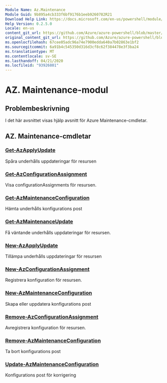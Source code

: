 ```yaml
---
Module Name: Az.Maintenance
Module Guid: 9b895a4cb333f6bf9176b1eeb9260782R21
Download Help Link: https://docs.microsoft.com/en-us/powershell/module/az.maintenance
Help Version: 0.2.5.0
Locale: en-us
content_git_url: https://github.com/Azure/azure-powershell/blob/master/src/Maintenance/Maintenance/help/Az.Maintenance.md
original_content_git_url: https://github.com/Azure/azure-powershell/blob/master/src/Maintenance/Maintenance/help/Az.Maintenance.md
ms.openlocfilehash: 67cee05adc96a74e7900edda640a7b02863e1bf2
ms.sourcegitcommit: 6a91b4c545350d316d3cf8c62f384478e3f3ba24
ms.translationtype: MT
ms.contentlocale: sv-SE
ms.lasthandoff: 04/21/2020
ms.locfileid: "93926801"
---
```

# AZ. Maintenance-modul
## Problembeskrivning
I det här avsnittet visas hjälp avsnitt för Azure Maintenance-cmdletar.

## AZ. Maintenance-cmdletar
### [Get-AzApplyUpdate](Get-AzApplyUpdate.md)
Spåra underhålls uppdateringar för resursen

### [Get-AzConfigurationAssignment](Get-AzConfigurationAssignment.md)
Visa configurationAssignments för resursen.

### [Get-AzMaintenanceConfiguration](Get-AzMaintenanceConfiguration.md)
Hämta underhålls konfigurations post

### [Get-AzMaintenanceUpdate](Get-AzMaintenanceUpdate.md)
Få väntande underhålls uppdateringar för resursen.

### [New-AzApplyUpdate](New-AzApplyUpdate.md)
Tillämpa underhålls uppdateringar för resursen

### [New-AzConfigurationAssignment](New-AzConfigurationAssignment.md)
Registrera konfiguration för resursen.

### [New-AzMaintenanceConfiguration](New-AzMaintenanceConfiguration.md)
Skapa eller uppdatera konfigurations post

### [Remove-AzConfigurationAssignment](Remove-AzConfigurationAssignment.md)
Avregistrera konfiguration för resursen.

### [Remove-AzMaintenanceConfiguration](Remove-AzMaintenanceConfiguration.md)
Ta bort konfigurations post

### [Update-AzMaintenanceConfiguration](Update-AzMaintenanceConfiguration.md)
Konfigurations post för korrigering

